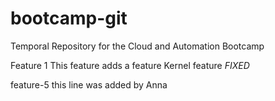 # bootcamp-git
Temporal Repository for the Cloud and Automation Bootcamp

Feature 1
This feature adds a feature
Kernel feature
*FIXED*


feature-5
this line was added by Anna


